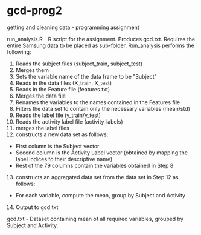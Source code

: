 # gcd-prog2
getting and cleaning data - programming assignment

run_analysis.R - R script for the assignment. Produces
 gcd.txt. Requires the entire Samsung data to be placed
 as sub-folder. Run_analysis performs the following:

1) Reads the subject files (subject_train, subject_test)
2) Merges them
3) Sets the variable name of the data frame to be "Subject"
4) Reads in the data files (X_train, X_test)
5) Reads in the Feature file (features.txt)
6) Merges the data file
7) Renames the variables to the names contained in the Features file
8) Filters the data set to contain only the necessary variables (mean/std)
9) Reads the label file (y_train/y_test)
10) Reads the activity label file (activity_labels)
11) merges the label files
12) constructs a new data set as follows: 
  - First column is the Subject vector
  - Second column is the Activity Label vector (obtained by mapping the 
             label indices to their descriptive name)
  - Rest of the 79 columns contain the variables obtained in Step 8
13) constructs an aggregated data set from the data set in Step 12 as follows:
   - For each variable, compute the mean, group by Subject and Activity
14) Output to gcd.txt

gcd.txt - Dataset containing mean of all required variables, 
 grouped by Subject and Activity.



